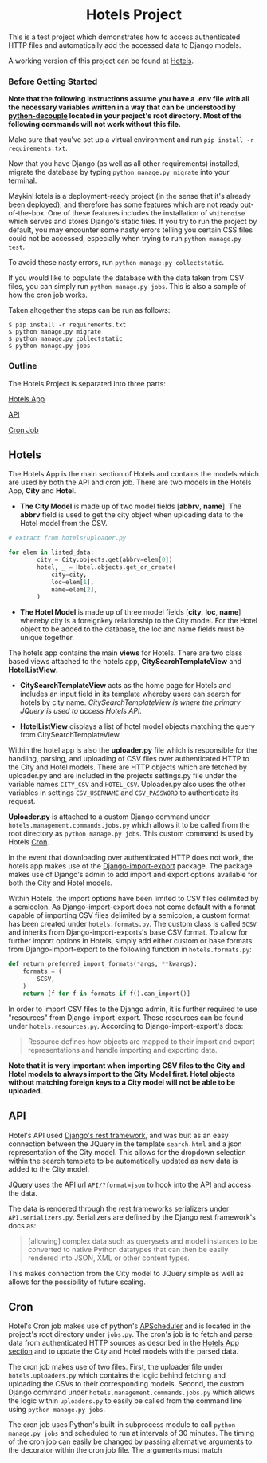 <h1 align="center">Hotels Project</h1>

This is a test project which demonstrates how to access authenticated HTTP files and automatically add the accessed data to Django models.

A working version of this project can be found at [Hotels](https://maykin-hotels.herokuapp.com/).

### Before Getting Started

**Note that the following instructions assume you have a .env file with all the necessary variables written in a way that can be understood by [python-decouple](https://github.com/henriquebastos/python-decouple) located in your project's root directory. Most of the following commands will not work without this file.**

Make sure that you've set up a virtual environment and run `pip install -r requirements.txt`.

Now that you have Django (as well as all other requirements) installed, migrate the database by typing `python manage.py migrate` into your terminal.

MaykinHotels is a deployment-ready project (in the sense that it's already been deployed), and therefore has some features which are not ready out-of-the-box. One of these features includes the installation of `whitenoise` which serves and stores Django's static files. If you try to run the project by default, you may encounter some nasty errors telling you certain CSS files could not be accessed, especially when trying to run `python manage.py test`.

To avoid these nasty errors, run `python manage.py collectstatic`.

If you would like to populate the database with the data taken from CSV files, you can simply run `python manage.py jobs`. This is also a sample of how the cron job works.

Taken altogether the steps can be run as follows:

```console
$ pip install -r requirements.txt
$ python manage.py migrate
$ python manage.py collectstatic
$ python manage.py jobs
```

### Outline

The Hotels Project is separated into three parts:

[Hotels App](#hotels)

[API](#api)

[Cron Job](#cron)

## Hotels

The Hotels App is the main section of Hotels and contains the models which are used by both the API and cron job. There are two models in the Hotels App, **City** and **Hotel**.

* **The City Model** is made up of two model fields [**abbrv**, **name**]. The **abbrv** field is used to get the city object when uploading data to the Hotel model from the CSV.

```python
# extract from hotels/uploader.py

for elem in listed_data:
        city = City.objects.get(abbrv=elem[0])
        hotel, _ = Hotel.objects.get_or_create(
            city=city,
            loc=elem[1],
            name=elem[2],
        )
```

* **The Hotel Model** is made up of three model fields [**city**, **loc**, **name**] whereby city is a foreignkey relationship to the City model. For the Hotel object to be added to the database, the loc and name fields must be unique together.

The hotels app contains the main **views** for Hotels. There are two class based views attached to the hotels app, **CitySearchTemplateView** and **HotelListView**.

* **CitySearchTemplateView** acts as the home page for Hotels and includes an input field in its template whereby users can search for hotels by city name. *CitySearchTemplateView is where the primary JQuery is used to access Hotels API.*

* **HotelListView** displays a list of hotel model objects matching the query from CitySearchTemplateView.

Within the hotel app is also the **uploader.py** file which is responsible for the handling, parsing, and uploading of CSV files over authenticated HTTP to the City and Hotel models. There are HTTP objects which are fetched by uploader.py and are included in the projects settings.py file under the variable names `CITY_CSV` and `HOTEL_CSV`. Uploader.py also uses the other variables in settings `CSV_USERNAME` and `CSV_PASSWORD` to authenticate its request.

**Uploader.py** is attached to a custom Django command under `hotels.management.commands.jobs.py` which allows it to be called from the root directory as `python manage.py jobs`. This custom command is used by Hotels [Cron](#cron).

In the event that downloading over authenticated HTTP does not work, the hotels app makes use of the [Django-import-export](https://Django-import-export.readthedocs.io/en/latest/) package. The package makes use of Django's admin to add import and export options available for both the City and Hotel models.

Within Hotels, the import options have been limited to CSV files delimited by a semicolon. As Django-import-export does not come default with a format capable of importing CSV files delimited by a semicolon, a custom format has been created under `hotels.formats.py`. The custom class is called `SCSV` and inherits from Django-import-exports's base CSV format. To allow for further import options in Hotels, simply add either custom or base formats from Django-import-export to the following function in `hotels.formats.py`:

```python
def return_preferred_import_formats(*args, **kwargs):
    formats = (
        SCSV,
    )
    return [f for f in formats if f().can_import()]
```

In order to import CSV files to the Django admin, it is further required to use "resources" from Django-import-export. These resources can be found under `hotels.resources.py`. According to Django-import-export's docs:

> Resource defines how objects are mapped to their import and export representations and handle importing and exporting data.

**Note that it is very important when importing CSV files to the City and Hotel models to always import to the City Model first. Hotel objects without matching foreign keys to a City model will not be able to be uploaded.**

## API

Hotel's API used [Django's rest framework](https://www.Django-rest-framework.org/), and was buit as an easy connection between the JQuery in the template `search.html` and a json representation of the City model. This allows for the dropdown selection within the search template to be automatically updated as new data is added to the City model.

JQuery uses the API url `API/?format=json` to hook into the API and access the data.

The data is rendered through the rest frameworks serializers under `API.serializers.py`. Serializers are defined by the Django rest framework's docs as:

> [allowing] complex data such as querysets and model instances to be converted to native Python datatypes that can then be easily rendered into JSON, XML or other content types.

This makes connection from the City model to JQuery simple as well as allows for the possibility of future scaling.

## Cron

Hotel's Cron job makes use of python's [APScheduler](https://apscheduler.readthedocs.io/en/latest/) and is located in the project's root directory under `jobs.py`. The cron's job is to fetch and parse data from authenticated HTTP sources as described in the [Hotels App section](#hotels) and to update the City and Hotel models with the parsed data.

The cron job makes use of two files. First, the uploader file under `hotels.uploaders.py` which contains the logic behind fetching and uploading the CSVs to their corresponding models. Second, the custom Django command under `hotels.management.commands.jobs.py` which allows the logic within `uploaders.py` to easily be called from the command line using `python manage.py jobs`.

The cron job uses Python's built-in subprocess module to call `python manage.py jobs` and scheduled to run at intervals of 30 minutes. The timing of the cron job can easily be changed by passing alternative arguments to the decorator within the cron job file. The arguments must match  
